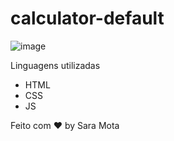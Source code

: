 # calculator-default

![image](https://github.com/sararoseanemota/calculator-default/assets/80297582/7939e121-57a2-4af5-8908-134a2bfe2145)

Linguagens utilizadas
- HTML 
- CSS
- JS

Feito com ♥ by Sara Mota

